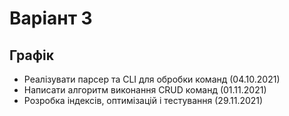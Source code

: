 # Варіант 3

## Графік

* Реалізувати парсер та CLI для обробки команд (04.10.2021)
* Написати алгоритм виконання CRUD команд (01.11.2021)
* Розробка індексів, оптимізацій і тестування (29.11.2021)

